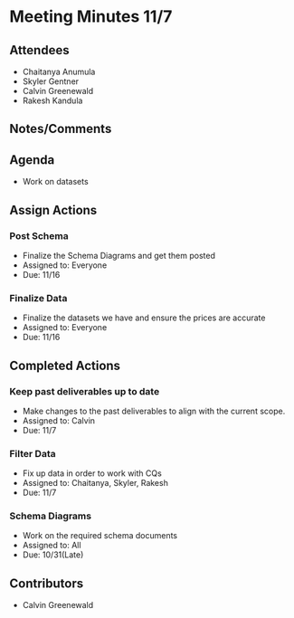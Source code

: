 # Meeting Minutes 11/7

## Attendees
* Chaitanya Anumula
* Skyler Gentner
* Calvin Greenewald
* Rakesh Kandula

## Notes/Comments

## Agenda
* Work on datasets 

## Assign Actions 
### Post Schema 
* Finalize the Schema Diagrams and get them posted
* Assigned to: Everyone
* Due: 11/16

### Finalize Data
* Finalize the datasets we have and ensure the prices are accurate
* Assigned to: Everyone 
* Due: 11/16
  
## Completed Actions
### Keep past deliverables up to date
* Make changes to the past deliverables to align with the current scope. 
* Assigned to: Calvin 
* Due: 11/7

### Filter Data
* Fix up data in order to work with CQs
* Assigned to: Chaitanya, Skyler, Rakesh
* Due: 11/7

### Schema Diagrams 
* Work on the required schema documents
* Assigned to: All
* Due: 10/31(Late)

## Contributors
* Calvin Greenewald
